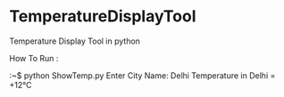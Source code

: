 # TemperatureDisplayTool


Temperature Display Tool in python

How To Run :

:~$ python ShowTemp.py 
Enter City Name: Delhi
Temperature in Delhi =  +12°C
